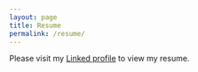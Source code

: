 ```yaml
---
layout: page
title: Resume
permalink: /resume/
---
```


Please visit my [Linked profile](https://www.linkedin.com/in/sindhuprasad) to view my resume.
